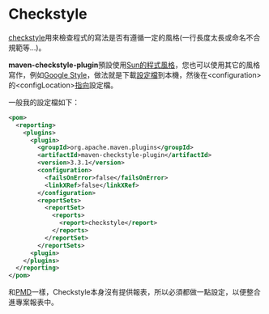 # Checkstyle
[checkstyle](checkstyle)用來檢查程式的寫法是否有遵循一定的風格(一行長度太長或命名不合規範等…)。

**maven-checkstyle-plugin**預設使用[Sun的程式風格](https://checkstyle.org/styleguides/sun-code-conventions-19990420/CodeConvTOC.doc.html)，您也可以使用其它的風格寫作，例如[Google Style](https://checkstyle.org/styleguides/google-java-style-20180523/javaguide.html)，做法就是下載[設定檔](https://github.com/checkstyle/checkstyle/blob/master/src/main/resources/google_checks.xml)到本機，然後在&lt;configuration&gt;的&lt;configLocation&gt;[指向](https://maven.apache.org/plugins/maven-checkstyle-plugin/check-mojo.html#configLocation)設定檔。

一般我的設定檔如下：
```xml
<pom>
  <reporting>
    <plugins>
      <plugin>
        <groupId>org.apache.maven.plugins</groupId>
        <artifactId>maven-checkstyle-plugin</artifactId>
        <version>3.3.1</version>
        <configuration>
          <failsOnError>false</failsOnError>
          <linkXRef>false</linkXRef>
        </configuration>
        <reportSets>
          <reportSet>
            <reports>
              <report>checkstyle</report>
            </reports>
          </reportSet>
        </reportSets>
      <plugin>
    </plugins>
  </reporting>
</pom>
```
和[PMD](pmd.md)一樣，Checkstyle本身沒有提供報表，所以必須都做一點設定，以便整合進專案報表中。
